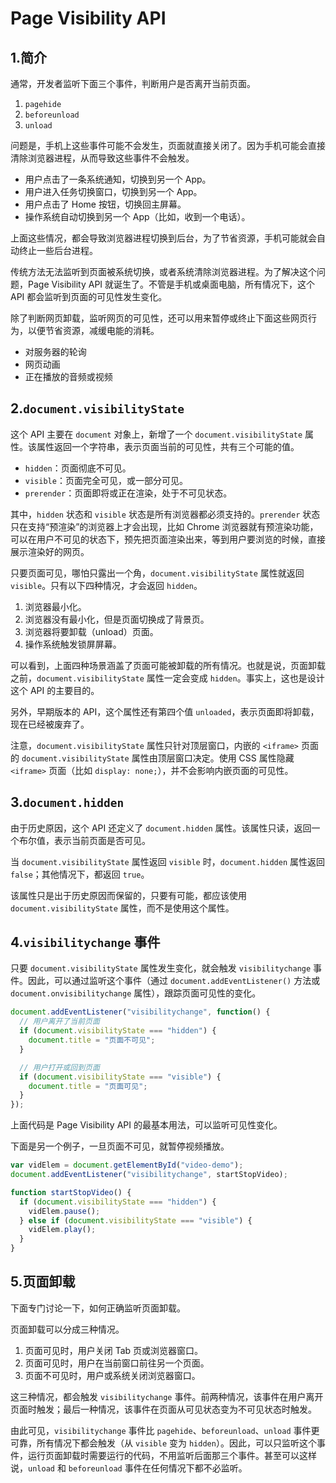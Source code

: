 # Page Visibility API

## 1.简介

通常，开发者监听下面三个事件，判断用户是否离开当前页面。

1. `pagehide`
2. `beforeunload`
3. `unload`

问题是，手机上这些事件可能不会发生，页面就直接关闭了。因为手机可能会直接清除浏览器进程，从而导致这些事件不会触发。

- 用户点击了一条系统通知，切换到另一个 App。
- 用户进入任务切换窗口，切换到另一个 App。
- 用户点击了 Home 按钮，切换回主屏幕。
- 操作系统自动切换到另一个 App（比如，收到一个电话）。

上面这些情况，都会导致浏览器进程切换到后台，为了节省资源，手机可能就会自动终止一些后台进程。

传统方法无法监听到页面被系统切换，或者系统清除浏览器进程。为了解决这个问题，Page Visibility API 就诞生了。不管是手机或桌面电脑，所有情况下，这个 API 都会监听到页面的可见性发生变化。

除了判断网页卸载，监听网页的可见性，还可以用来暂停或终止下面这些网页行为，以便节省资源，减缓电能的消耗。

- 对服务器的轮询
- 网页动画
- 正在播放的音频或视频

## 2.`document.visibilityState`

这个 API 主要在 `document` 对象上，新增了一个 `document.visibilityState` 属性。该属性返回一个字符串，表示页面当前的可见性，共有三个可能的值。

- `hidden`：页面彻底不可见。
- `visible`：页面完全可见，或一部分可见。
- `prerender`：页面即将或正在渲染，处于不可见状态。

其中，`hidden` 状态和 `visible` 状态是所有浏览器都必须支持的。`prerender` 状态只在支持“预渲染”的浏览器上才会出现，比如 Chrome 浏览器就有预渲染功能，可以在用户不可见的状态下，预先把页面渲染出来，等到用户要浏览的时候，直接展示渲染好的网页。

只要页面可见，哪怕只露出一个角，`document.visibilityState` 属性就返回 `visible`。只有以下四种情况，才会返回 `hidden`。

1. 浏览器最小化。
2. 浏览器没有最小化，但是页面切换成了背景页。
3. 浏览器将要卸载（unload）页面。
4. 操作系统触发锁屏屏幕。

可以看到，上面四种场景涵盖了页面可能被卸载的所有情况。也就是说，页面卸载之前，`document.visibilityState` 属性一定会变成 `hidden`。事实上，这也是设计这个 API 的主要目的。

另外，早期版本的 API，这个属性还有第四个值 `unloaded`，表示页面即将卸载，现在已经被废弃了。

注意，`document.visibilityState` 属性只针对顶层窗口，内嵌的 `<iframe>` 页面的 `document.visibilityState` 属性由顶层窗口决定。使用 CSS 属性隐藏 `<iframe>` 页面（比如 `display: none;`），并不会影响内嵌页面的可见性。

## 3.`document.hidden`

由于历史原因，这个 API 还定义了 `document.hidden` 属性。该属性只读，返回一个布尔值，表示当前页面是否可见。

当 `document.visibilityState` 属性返回 `visible` 时，`document.hidden` 属性返回 `false`；其他情况下，都返回 `true`。

该属性只是出于历史原因而保留的，只要有可能，都应该使用 `document.visibilityState` 属性，而不是使用这个属性。

## 4.`visibilitychange` 事件

只要 `document.visibilityState` 属性发生变化，就会触发 `visibilitychange` 事件。因此，可以通过监听这个事件（通过 `document.addEventListener()` 方法或 `document.onvisibilitychange` 属性），跟踪页面可见性的变化。

```js
document.addEventListener("visibilitychange", function() {
  // 用户离开了当前页面
  if (document.visibilityState === "hidden") {
    document.title = "页面不可见";
  }

  // 用户打开或回到页面
  if (document.visibilityState === "visible") {
    document.title = "页面可见";
  }
});
```

上面代码是 Page Visibility API 的最基本用法，可以监听可见性变化。

下面是另一个例子，一旦页面不可见，就暂停视频播放。

```js
var vidElem = document.getElementById("video-demo");
document.addEventListener("visibilitychange", startStopVideo);

function startStopVideo() {
  if (document.visibilityState === "hidden") {
    vidElem.pause();
  } else if (document.visibilityState === "visible") {
    vidElem.play();
  }
}
```

## 5.页面卸载

下面专门讨论一下，如何正确监听页面卸载。

页面卸载可以分成三种情况。

1. 页面可见时，用户关闭 Tab 页或浏览器窗口。
2. 页面可见时，用户在当前窗口前往另一个页面。
3. 页面不可见时，用户或系统关闭浏览器窗口。

这三种情况，都会触发 `visibilitychange` 事件。前两种情况，该事件在用户离开页面时触发；最后一种情况，该事件在页面从可见状态变为不可见状态时触发。

由此可见，`visibilitychange` 事件比 `pagehide`、`beforeunload`、`unload` 事件更可靠，所有情况下都会触发（从 `visible` 变为 `hidden`）。因此，可以只监听这个事件，运行页面卸载时需要运行的代码，不用监听后面那三个事件。甚至可以这样说，`unload` 和 `beforeunload` 事件在任何情况下都不必监听。
